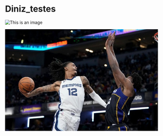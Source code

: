 # Diniz_testes

![This is an image](https://i0.wp.com/livebasketballbr.com/wp-content/uploads/2021/12/FH1G8qVXMAY8Qwp.jpg?w=1996&ssl=1)


![Erro](Ja%20Morant%20Lenda.jpg)
